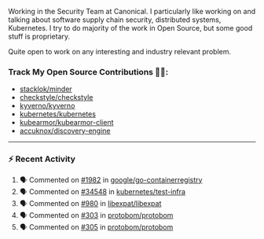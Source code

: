 Working in the Security Team at Canonical. I particularly like working on and talking about software supply chain security, distributed systems, Kubernetes. I try to do majority of the work in Open Source, but some good stuff is proprietary.

Quite open to work on any interesting and industry relevant problem. 

### Track My Open Source Contributions 👨‍💻: 
 - [stacklok/minder](https://github.com/stacklok/minder/pulls?q=is%3Apr+author%3AVyom-Yadav+is%3Amerged+)
 - [checkstyle/checkstyle](https://github.com/checkstyle/checkstyle/pulls?q=is%3Apr+author%3AVyom-Yadav+is%3Amerged+)
 - [kyverno/kyverno](https://github.com/kyverno/kyverno/pulls?q=is%3Apr+author%3AVyom-Yadav+is%3Amerged+)
 - [kubernetes/kubernetes](https://github.com/kubernetes/kubernetes/issues?q=is%3Aissue+author%3AVyom-Yadav)
 - [kubearmor/kubearmor-client](https://github.com/kubearmor/kubearmor-client/pulls?q=is%3Amerged+is%3Apr+author%3AVyom-Yadav+)
 - [accuknox/discovery-engine](https://github.com/accuknox/discovery-engine/pulls?q=is%3Amerged+is%3Apr+author%3AVyom-Yadav+)
---

### :zap: Recent Activity

<!--START_SECTION:activity-->
1. 🗣 Commented on [#1982](https://github.com/google/go-containerregistry/issues/1982#issuecomment-2747380148) in [google/go-containerregistry](https://github.com/google/go-containerregistry)
2. 🗣 Commented on [#34548](https://github.com/kubernetes/test-infra/pull/34548#issuecomment-2746230307) in [kubernetes/test-infra](https://github.com/kubernetes/test-infra)
3. 🗣 Commented on [#980](https://github.com/libexpat/libexpat/issues/980#issuecomment-2740364171) in [libexpat/libexpat](https://github.com/libexpat/libexpat)
4. 🗣 Commented on [#303](https://github.com/protobom/protobom/issues/303#issuecomment-2720571766) in [protobom/protobom](https://github.com/protobom/protobom)
5. 🗣 Commented on [#305](https://github.com/protobom/protobom/issues/305#issuecomment-2720508753) in [protobom/protobom](https://github.com/protobom/protobom)
<!--END_SECTION:activity-->
